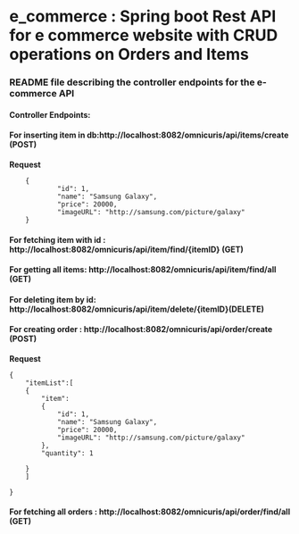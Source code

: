 # e_commerce : Spring boot Rest API for e commerce website with CRUD operations on Orders and Items 


### README file describing the controller endpoints for the e-commerce API


#### Controller Endpoints:


#### For inserting item in db:http://localhost:8082/omnicuris/api/items/create (POST)

**Request**

```
	{
        	"id": 1,
        	"name": "Samsung Galaxy",
        	"price": 20000,
        	"imageURL": "http://samsung.com/picture/galaxy"
	}
```
	
#### For fetching item with id : http://localhost:8082/omnicuris/api/item/find/{itemID} (GET)

#### For getting all items: http://localhost:8082/omnicuris/api/item/find/all (GET)

#### For deleting item by id: http://localhost:8082/omnicuris/api/item/delete/{itemID}(DELETE)


#### For creating order : http://localhost:8082/omnicuris/api/order/create (POST)
**Request**
```
{
	"itemList":[
	{
		"item":
		{
        	"id": 1,
        	"name": "Samsung Galaxy",
        	"price": 20000,
        	"imageURL": "http://samsung.com/picture/galaxy"
		},
		"quantity": 1
		
	}
	]
	
}
```
#### For fetching all orders : http://localhost:8082/omnicuris/api/order/find/all (GET)
